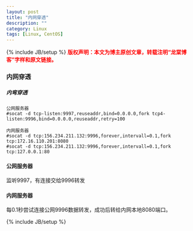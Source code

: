 ```yaml
---
layout: post
title: "内网穿透"
description: ""
category: Linux
tags: [Linux, CentOS]
---
```

{% include JB/setup %}
**<font color="red">版权声明：本文为博主原创文章，转载注明“龙棠博客”字样和原文链接。</font>**

### 内网穿透

##### 内弯穿透
```
公网服务器
#socat -d tcp-listen:9997,reuseaddr,bind=0.0.0.0,fork tcp4-listen:9996,bind=0.0.0.0,reuseaddr,retry=100

内网服务器
#socat -d tcp:156.234.211.132:9996,forever,intervall=0.1,fork tcp:172.16.110.201:8080
#socat -d tcp:156.234.211.132:9996,forever,intervall=0.1,fork tcp:127.0.0.1:80
```

#### 公网服务器 
监听9997，有连接交给9996转发
    
#### 内网服务器
每0.1秒尝试连接公网9996数据转发，成功后转给内网本地8080端口。

{% include JB/setup %}